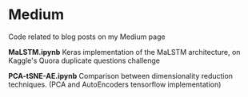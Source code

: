 # Medium
Code related to blog posts on my Medium page


**MaLSTM.ipynb**
Keras implementation of the MaLSTM architecture, on Kaggle's Quora duplicate questions challenge

**PCA-tSNE-AE.ipynb**
Comparison between dimensionality reduction techniques. (PCA and AutoEncoders tensorflow implementation)
